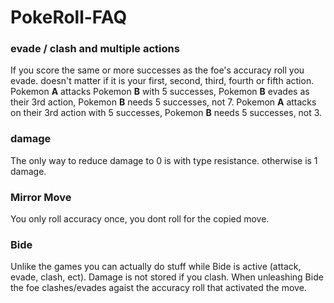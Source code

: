 # PokeRoll-FAQ

### evade / clash and multiple actions

If you score the same or more successes as the foe's accuracy roll you evade. doesn't matter if it is your first, second, third, fourth or fifth action.
Pokemon **A** attacks Pokemon **B** with 5 successes, Pokemon **B** evades as their 3rd action, Pokemon **B** needs 5 successes, not 7.
Pokemon **A** attacks on their 3rd action with 5 successes, Pokemon **B** needs 5 successes, not 3.

### damage

The only way to reduce damage to 0 is with type resistance. otherwise is 1 damage.

### Mirror Move

You only roll accuracy once, you dont roll for the copied move.

### Bide

Unlike the games you can actually do stuff while Bide is active (attack, evade, clash, ect). Damage is not stored if you clash. When unleashing Bide the foe clashes/evades agaist the accuracy roll that activated the move.
